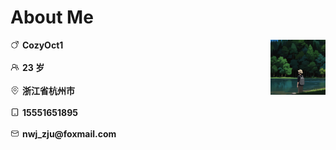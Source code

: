 <tr><td>

# About Me

<img align="right" width="88" src="images/cozy.png" />

<div style="display: flex; align-items: center; gap: 5px;">
<img src="images/nan.png" style="height: 1em; width: 1em; object-fit: contain;">
<strong>CozyOct1</strong>
</div>
<div>&nbsp;</div>
<div style="display: flex; align-items: center; gap: 5px;">
<img src="images/renwu-tuandui.png" style="height: 1em; width: 1em; object-fit: contain;">
<strong>23 岁</strong>
</div>
<div>&nbsp;</div>
<div style="display: flex; align-items: center; gap: 5px;">
<img src="images/dizhi.png" style="height: 1em; width: 1em; object-fit: contain;">
<strong>浙江省杭州市</strong>
</div>
<div>&nbsp;</div>
<div style="display: flex; align-items: center; gap: 5px;">
<img src="images/shouji.png" style="height: 1em; width: 1em; object-fit: contain;">
<strong>15551651895</strong>
</div>
<div>&nbsp;</div>
<div style="display: flex; align-items: center; gap: 5px;">
<img src="images/youxiang.png" style="height: 1em; width: 1em; object-fit: contain;">
<strong>nwj_zju@foxmail.com</strong>
</div>
<div>&nbsp;</div>
</td></tr>

